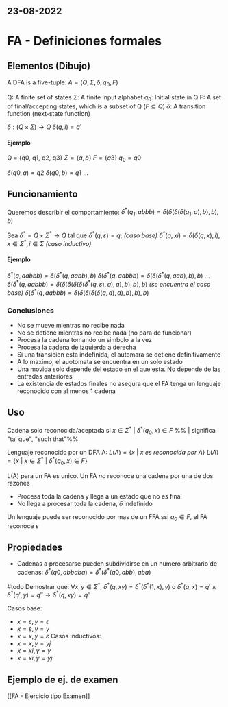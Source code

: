 23-08-2022
---
# FA - Definiciones formales

## Elementos (Dibujo)
A DFA is a five-tuple:
$A = (Q, \Sigma, \delta, q_0, F)$

Q: A finite set of states
$\Sigma$: A finite input alphabet
$q_0$: Initial state in Q
F: A set of final/accepting states, which is a subset of Q ($F \subseteq Q$)
$\delta$: A transition function (next-state function)

$\delta: (Q \times \Sigma) \rightarrow Q$
$\delta(q,i)=q'$

#### Ejemplo
Q = {q0, q1, q2, q3}
$\Sigma = \{a, b\}$
$F = \{q3\}$
$q_0=q0$

$\delta(q0,a)=q2$
$\delta(q0,b)=q1$
...

## Funcionamiento
Queremos describir el comportamiento:
$\delta^*(q_1, abbb) = \delta(\delta(\delta(\delta(q_1, a), b), b), b)$

Sea $\delta^*=Q \times \Sigma^* \rightarrow Q$ tal que
$\delta^*(q,\varepsilon)=q;$ *(caso base)*
$\delta^*(q,xi)=\delta(\delta(q,x), i), x \in \Sigma^*, i \in \Sigma$ *(caso inductivo)*

#### Ejemplo
$\delta^*(q,aabbb)=\delta(\delta^*(q,aabb),b)$
$\delta(\delta^*(q,aabbb)=\delta(\delta(\delta^*(q,aab), b),b)$
...
$\delta(\delta^*(q,aabbb)=\delta(\delta(\delta(\delta(\delta(\delta^*(q,\varepsilon),a), a), b), b),b)$ *(se encuentra el caso base)*
$\delta(\delta^*(q,aabbb)=\delta(\delta(\delta(\delta(\delta(q,a), a), b), b),b)$

### Conclusiones
- No se mueve mientras no recibe nada
- No se detiene mientras no recibe nada (no para de funcionar)
- Procesa la cadena tomando un simbolo a la vez
- Procesa la cadena de izquierda a derecha
- Si una transicion esta indefinida, el automara se detiene definitivamente
- A lo maximo, el auotomata se encuentra en un solo estado
- Una movida solo depende del estado en el que esta. No depende de las entradas anteriores
- La existencia de estados finales no asegura que el FA tenga un lenguaje reconocido con al menos 1 cadena

## Uso
Cadena solo reconocida/aceptada si
$x \in \Sigma^* \ | \ \delta^*(q_0,x) \in F$ %% | significa "tal que", "such that"%%

Lenguaje reconocido por un DFA A:
$L(A)=\{x \ | \ x\ es\ reconocida\ por\ A\}$
$L(A)=\{x \ | \ x \in \Sigma^* \ | \ \delta^*(q_0,x) \in F\}$

L(A) para un FA es unico.
Un FA *no* reconoce una cadena por una de dos razones
- Procesa toda la cadena y llega a un estado que no es final
- No llega a procesar toda la cadena, $\delta$ indefinido

Un lenguaje puede ser reconocido por mas de un FFA ssi $q_0 \in F$, el FA reconoce $\varepsilon$

## Propiedades
- Cadenas a procesarse pueden subdividirse en un numero arbitrario de cadenas:
$\delta^*(q0,abbaba)=\delta^*(\delta^*(q0, abb), aba)$

#todo Demostrar que:
$\forall x,y \in \Sigma^*,\ \delta^*(q, xy)=\delta^*(\delta^*(1, x), y)$
o
$\delta^*(q,x)=q' \wedge \delta^*(q',y)=q''\rightarrow \delta^*(q,xy)=q''$

Casos base:
- $x=\varepsilon, y=\varepsilon$
- $x=\varepsilon, y=y$
- $x=x, y=\varepsilon$
Casos inductivos:
- $x=x,y=yj$
- $x=xi,y=y$
- $x=xi,y=yj$

## Ejemplo de ej. de examen
[[FA - Ejercicio tipo Examen]]
